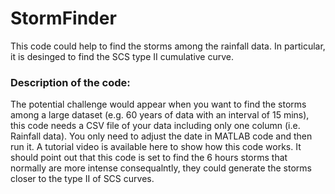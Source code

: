 # StormFinder
This code could help to find the storms among the rainfall data. In particular, it is desinged to find the SCS type II cumulative curve. 
### Description of the code: 
The potential challenge would appear when you want to find the storms among a large dataset (e.g. 60 years of data with an interval of 15 mins), this code needs a CSV file of your data including only one column (i.e. Rainfall data). You only need to adjust the date in MATLAB code and then run it. A tutorial video is available here to show how this code works. It should point out that this code is set to find the 6 hours storms that normally are more intense consequalntly, they could generate the storms closer to the type II of SCS curves. 






